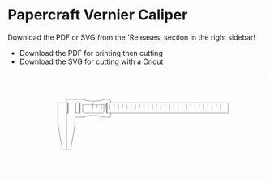 # Papercraft Vernier Caliper

Download the PDF or SVG from the 'Releases' section in the right sidebar!
- Download the PDF for printing then cutting
- Download the SVG for cutting with a [Cricut](https://cricut.com/en-us/)

![](thumbnail.png)
